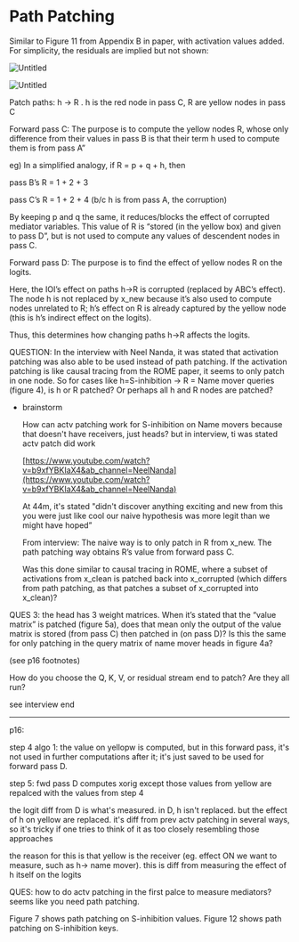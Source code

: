 # Path Patching

Similar to Figure 11 from Appendix B in paper, with activation values added. For simplicity, the residuals are implied but not shown:

![Untitled](Path%20Patching%20a59abdccacb7474fb1bca54f7000d6cb/Untitled.png)

![Untitled](Path%20Patching%20a59abdccacb7474fb1bca54f7000d6cb/Untitled%201.png)

Patch paths: h → R . h is the red node in pass C, R are yellow nodes in pass C

Forward pass C: The purpose is to compute the yellow nodes R, whose only difference from their values in pass B is that their term h used to compute them is from pass A”

eg) In a simplified analogy, if R = p + q + h, then 

pass B’s R = 1 + 2 + 3

pass C’s R = 1 + 2 + 4 (b/c h is from pass A, the corruption)

By keeping p and q the same, it reduces/blocks the effect of corrupted mediator variables. This value of R is “stored (in the yellow box) and given to pass D”, but is not used to compute any values of descendent nodes in pass C.

Forward pass D: The purpose is to find the effect of yellow nodes R on the logits. 

Here, the IOI’s effect on paths h→R is corrupted (replaced by ABC’s effect). The node h is not replaced by x_new because it’s also used to compute nodes unrelated to R; h’s effect on R is already captured by the yellow node (this is h’s indirect effect on the logits).

Thus, this determines how changing paths h→R affects the logits.

QUESTION: In the interview with Neel Nanda, it was stated that activation patching was also able to be used instead of path patching. If the activation patching is like causal tracing from the ROME paper, it seems to only patch in one node. So for cases like h=S-inhibition → R = Name mover queries (figure 4), is h or R patched? Or perhaps all h and R nodes are patched?

- brainstorm
    
    How can actv patching work for S-inhibition on Name movers because that doesn't have receivers, just heads? but in interview, ti was stated actv patch did work
    
    [https://www.youtube.com/watch?v=b9xfYBKIaX4&ab_channel=NeelNanda](https://www.youtube.com/watch?v=b9xfYBKIaX4&ab_channel=NeelNanda)
    
    At 44m, it's stated "didn't discover anything exciting and new from this you were just like cool our naive hypothesis was more legit than we might have hoped”
    
    From interview: The naive way is to only patch in R from x_new. The path patching way obtains R’s value from forward pass C.
    
    Was this done similar to causal tracing in ROME, where a subset of activations from x_clean is patched back into x_corrupted (which differs from path patching, as that patches a subset of x_corrupted into x_clean)?
    

QUES 3: the head has 3 weight matrices. When it’s stated that the “value matrix” is patched (figure 5a), does that mean only the output of the value matrix is stored (from pass C) then patched in (on pass D)? Is this the same for only patching in the query matrix of name mover heads in figure 4a?

(see p16 footnotes)

How do you choose the Q, K, V, or residual stream end to patch? Are they all run?

see interview end

---

p16:

step 4 algo 1: the value on yellopw is computed, but in this forward pass, it's not used in further computations after it; it's just saved to be used for forward pass D.

step 5: fwd pass D computes xorig except those values from yellow are repalced with the values from step 4

the logit diff from D is what's measured. in D, h isn't replaced. but the effect of h on yellow are replaced. it's diff from prev actv patching in several ways, so it's tricky if one tries to think of it as too closely resembling those approaches

the reason for this is that yellow is the receiver (eg. effect ON we want to measure, such as h-> name mover). this is diff from measuring the effect of h itself on the logits

QUES: how to do actv patching in the first palce to measure mediators? seems like you need path patching.

Figure 7 shows path patching on S-inhibition values. Figure 12 shows path patching on S-inhibition keys.